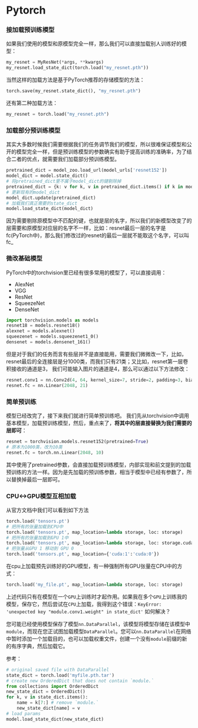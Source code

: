 # Pytorch

### 接加载预训练模型

如果我们使用的模型和原模型完全一样，那么我们可以直接加载别人训练好的模型：

```python
my_resnet = MyResNet(*args, **kwargs)
my_resnet.load_state_dict(torch.load("my_resnet.pth"))
```

当然这样的加载方法是基于PyTorch推荐的存储模型的方法：

```python
torch.save(my_resnet.state_dict(), "my_resnet.pth")
```

还有第二种加载方法：

```python
my_resnet = torch.load("my_resnet.pth")
```

### 加载部分预训练模型

其实大多数时候我们需要根据我们的任务调节我们的模型，所以很难保证模型和公开的模型完全一样，但是预训练模型的参数确实有助于提高训练的准确率，为了结合二者的优点，就需要我们加载部分预训练模型。

```python
pretrained_dict = model_zoo.load_url(model_urls['resnet152'])
model_dict = model.state_dict()
# 将pretrained_dict里不属于model_dict的键剔除掉
pretrained_dict = {k: v for k, v in pretrained_dict.items() if k in model_dict}
# 更新现有的model_dict
model_dict.update(pretrained_dict)
# 加载我们真正需要的state_dict
model.load_state_dict(model_dict)
```

因为需要剔除原模型中不匹配的键，也就是层的名字，所以我们的新模型改变了的层需要和原模型对应层的名字不一样，比如：resnet最后一层的名字是fc(PyTorch中)，那么我们修改过的resnet的最后一层就不能取这个名字，可以叫fc_

### 微改基础模型

PyTorch中的torchvision里已经有很多常用的模型了，可以直接调用：

- AlexNet
- VGG
- ResNet
- SqueezeNet
- DenseNet

```python
import torchvision.models as models
resnet18 = models.resnet18()
alexnet = models.alexnet()
squeezenet = models.squeezenet1_0()
densenet = models.densenet_161()
```

但是对于我们的任务而言有些层并不是直接能用，需要我们微微改一下，比如，resnet最后的全连接层是分1000类，而我们只有21类；又比如，resnet第一层卷积接收的通道是3， 我们可能输入图片的通道是4，那么可以通过以下方法修改：

```python
resnet.conv1 = nn.Conv2d(4, 64, kernel_size=7, stride=2, padding=3, bias=False)
resnet.fc = nn.Linear(2048, 21)
```

### 简单预训练

模型已经改完了，接下来我们就进行简单预训练吧。 
我们先从torchvision中调用基本模型，加载预训练模型，然后，重点来了，**将其中的层直接替换为我们需要的层即可**：

```python
resnet = torchvision.models.resnet152(pretrained=True)
# 原本为1000类，改为10类
resnet.fc = torch.nn.Linear(2048, 10)
```

其中使用了pretrained参数，会直接加载预训练模型，内部实现和前文提到的加载预训练的方法一样。因为是先加载的预训练参数，相当于模型中已经有参数了，所以替换掉最后一层即可。

### CPU<->GPU模型互相加载

从官方文档中我们可以看到如下方法

```python
torch.load('tensors.pt')
# 把所有的张量加载到CPU中
torch.load('tensors.pt', map_location=lambda storage, loc: storage)
# 把所有的张量加载到GPU 1中
torch.load('tensors.pt', map_location=lambda storage, loc: storage.cuda(1))
# 把张量从GPU 1 移动到 GPU 0
torch.load('tensors.pt', map_location={'cuda:1':'cuda:0'})
```

在cpu上加载预先训练好的GPU模型，有一种强制所有GPU张量在CPU中的方式：

```python
torch.load('my_file.pt', map_location=lambda storage, loc: storage)
```

上述代码只有在模型在一个`GPU`上训练时才起作用。如果我在多个`GPU`上训练我的模型，保存它，然后尝试在`CPU`上加载，我得到这个错误：`KeyError: 'unexpected key "module.conv1.weight" in state_dict'` 如何解决？

您可能已经使用模型保存了模型`nn.DataParallel`，该模型将模型存储在该模型中`module`，而现在您正试图加载模型`DataParallel`。您可以`nn.DataParallel`在网络中暂时添加一个加载目的，也可以加载权重文件，创建一个没有`module`前缀的新的有序字典，然后加载它。

参考：

```python
# original saved file with DataParallel
state_dict = torch.load('myfile.pth.tar')
# create new OrderedDict that does not contain `module.`
from collections import OrderedDict
new_state_dict = OrderedDict()
for k, v in state_dict.items():
    name = k[7:] # remove `module.`
    new_state_dict[name] = v
# load params
model.load_state_dict(new_state_dict)
```

